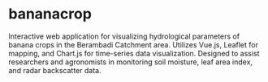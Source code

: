# bananacrop
Interactive web application for visualizing hydrological parameters of banana crops in the Berambadi Catchment area. Utilizes Vue.js, Leaflet for mapping, and Chart.js for time-series data visualization. Designed to assist researchers and agronomists in monitoring soil moisture, leaf area index, and radar backscatter data.

